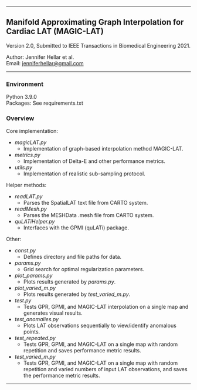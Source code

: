 ********************************************************************************
## Manifold Approximating Graph Interpolation for Cardiac LAT (MAGIC-LAT)

Version 2.0, Submitted to IEEE Transactions in Biomedical Engineering 2021.

Author: Jennifer Hellar et al.  
Email: jenniferhellar@gmail.com
********************************************************************************
### Environment
Python 3.9.0  
Packages: See requirements.txt

### Overview
Core implementation:
* _magicLAT.py_
    - Implementation of graph-based interpolation method MAGIC-LAT.
* _metrics.py_
    - Implementation of Delta-E and other performance metrics.
* _utils.py_
    - Implementation of realistic sub-sampling protocol.

Helper methods:
* _readLAT.py_
    - Parses the SpatialLAT text file from CARTO system.
* _readMesh.py_
    - Parses the MESHData .mesh file from CARTO system.
* _quLATiHelper.py_
    - Interfaces with the GPMI (quLATi) package.

Other:
* _const.py_
    - Defines directory and file paths for data.
* _params.py_    
    - Grid search for optimal regularization parameters.
* _plot_params.py_
    - Plots results generated by _params.py_.
* _plot_varied_m.py_
    - Plots results generated by _test_varied_m.py_.
* _test.py_
    - Tests GPR, GPMI, and MAGIC-LAT interpolation on a single map and generates
        visual results.
* _test_anomalies.py_
    - Plots LAT observations sequentially to view/identify anomalous points.
* _test_repeated.py_
    - Tests GPR, GPMI, and MAGIC-LAT on a single map with random repetition and
        saves performance metric results.
* _test_varied_m.py_
    - Tests GPR, GPMI, and MAGIC-LAT on a single map with random repetition and
        varied numbers of input LAT observations, and saves the performance metric
        results.
--------------------------------------------------------------------------------
